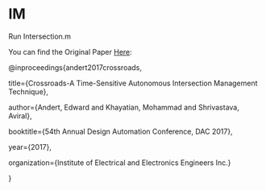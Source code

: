# IM
Run Intersection.m

You can find the Original Paper [Here](https://www.semanticscholar.org/paper/Crossroads%3A-Time-Sensitive-Autonomous-Intersection-Andert-Khayatian/986da85e6a8b8c2205cd89887476ac4b0b362408/):

@inproceedings{andert2017crossroads,

  title={Crossroads-A Time-Sensitive Autonomous Intersection Management Technique},
  
  author={Andert, Edward and Khayatian, Mohammad and Shrivastava, Aviral},
  
  booktitle={54th Annual Design Automation Conference, DAC 2017},
  
  year={2017},
  
  organization={Institute of Electrical and Electronics Engineers Inc.}
  
}
